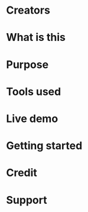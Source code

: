 # Creators


# What is this


# Purpose


# Tools used


# Live demo


# Getting started


# Credit


# Support







